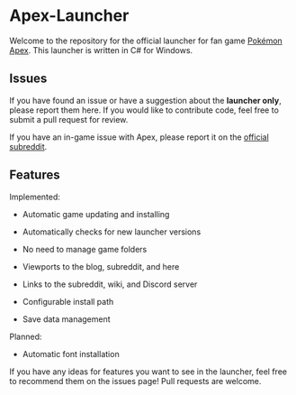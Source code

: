 # Apex-Launcher
Welcome to the repository for the official launcher for fan game [Pokémon Apex](https://pokemonapex.tumblr.com). This launcher is written in C# for Windows.

## Issues
If you have found an issue or have a suggestion about the **launcher only**, please report them here. If you would like to contribute code, feel free to submit a pull request for review.

If you have an in-game issue with Apex, please report it on the [official subreddit](https://www.reddit.com/r/PokemonApex).

## Features
Implemented:

* Automatic game updating and installing

* Automatically checks for new launcher versions

* No need to manage game folders

* Viewports to the blog, subreddit, and here

* Links to the subreddit, wiki, and Discord server

* Configurable install path

* Save data management

Planned:

* Automatic font installation

If you have any ideas for features you want to see in the launcher, feel free to recommend them on the issues page! Pull requests are welcome.
